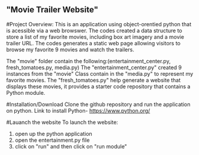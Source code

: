 ## "Movie Trailer Website" 

#Project Overview:
This is an application using object-orentied python that is acessible via a web browswer.
The codes created a data structure to store a list of my favorite movies, including box art imagery and a movie trailer URL. The codes generates a static web page allowing visitors to browse my favorite 9 movies and watch the trailers.

The "movie" folder contain the following:(entertainment_center.py, fresh_tomatoes.py, media.py)
The "entertainment_center.py" created 9 instances from the "movie" Class contain in the "media.py" to represent my favorite movies. 
The "fresh_tomatoes.py" help generate a website that displays these movies, it provides a starter code repository that contains a Python module. 

#Installation/Download
Clone the github repository and run the application on python.
Link to install Python- https://www.python.org/

#Lauanch the website
To launch the website:
1. open up the python application
2. open the entertainment.py file 
3. click on "run" and then click on "run module"

